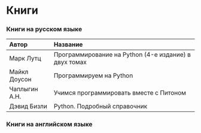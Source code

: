# Книги

### Книги на русском языке

| Автор | Название |
| :--- | :--- |
| Марк Лутц | Программирование на Python \(4-е издание\) в двух томах |
| Майкл Доусон | Программируем на Python |
| Чаплыгин А.Н. | Учимся программировать вместе с Питоном |
| Дэвид Бизли | Python. Подробный справочник |

### Книги на английском языке



